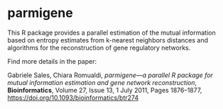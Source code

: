 # parmigene

This R package provides a parallel estimation of the mutual information based on entropy estimates from k-nearest neighbors distances and algorithms for the reconstruction of gene regulatory networks.

Find more details in the paper:

Gabriele Sales, Chiara Romualdi, _parmigene—a parallel R package for mutual information estimation and gene network reconstruction_, **Bioinformatics**, Volume 27, Issue 13, 1 July 2011, Pages 1876–1877, <https://doi.org/10.1093/bioinformatics/btr274>
